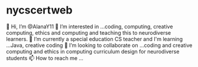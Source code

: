# nycscertweb
👋 Hi, I’m @AlanaY11
👀 I’m interested in ...coding, computing, creative computing, ethics and computing and teaching this to neurodiverse learners.
🌱 I’m currently a special education CS teacher and I'm learning ...Java, creative coding
💞️ I’m looking to collaborate on ...coding and creative computing and ethics in computing curriculum design for neurodiverse students
📫 How to reach me ...
